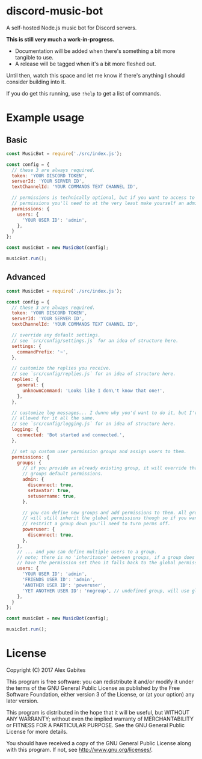 # discord-music-bot
A self-hosted Node.js music bot for Discord servers.

**This is still very much a work-in-progress.**

* Documentation will be added when there's something a bit more tangible to use.
* A release will be tagged when it's a bit more fleshed out.

Until then, watch this space and let me know if there's anything I should consider building into it.

If you do get this running, use `!help` to get a list of commands.

# Example usage

## Basic

```js
const MusicBot = require('./src/index.js');

const config = {
  // these 3 are always required.
  token: 'YOUR DISCORD TOKEN',
  serverId: 'YOUR SERVER ID',
  textChannelId: 'YOUR COMMANDS TEXT CHANNEL ID',

  // permissions is technically optional, but if you want to access to all
  // permissions you'll need to at the very least make yourself an admin.
  permissions: {
    users: {
      'YOUR USER ID': 'admin',
    },
  }
};

const musicBot = new MusicBot(config);

musicBot.run();
```

## Advanced

```js
const MusicBot = require('./src/index.js');

const config = {
  // these 3 are always required.
  token: 'YOUR DISCORD TOKEN',
  serverId: 'YOUR SERVER ID',
  textChannelId: 'YOUR COMMANDS TEXT CHANNEL ID',

  // override any default settings.
  // see `src/config/settings.js` for an idea of structure here.
  settings: {
    commandPrefix: '~',
  },

  // customize the replies you receive.
  // see `src/config/replies.js` for an idea of structure here.
  replies: {
    general: {
      unknownCommand: 'Looks like I don\'t know that one!',
    },
  },

  // customize log messages... I dunno why you'd want to do it, but I've
  // allowed for it all the same.
  // see `src/config/logging.js` for an idea of structure here.
  logging: {
    connected: 'Bot started and connected.',
  },

  // set up custom user permission groups and assign users to them.
  permissions: {
    groups: {
      // if you provide an already existing group, it will override that
      // groups default permissions.
      admin: {
        disconnect: true,
        setavatar: true,
        setusername: true,
      },

      // you can define new groups and add permissions to them. All groups
      // will still inherit the global permissions though so if you want to
      // restrict a group down you'll need to turn perms off.
      poweruser: {
        disconnect: true,
      },
    },
    // ... and you can define multiple users to a group.
    // note; there is no 'inheritance' between groups, if a group does not
    // have the permission set then it falls back to the global permissions.
    users: {
      'YOUR USER ID': 'admin',
      'FRIENDS USER ID': 'admin',
      'ANOTHER USER ID': 'poweruser',
      'YET ANOTHER USER ID': 'nogroup', // undefined group, will use global perms.
    },
  }
};

const musicBot = new MusicBot(config);

musicBot.run();
```

# License

Copyright (C) 2017 Alex Gabites

This program is free software: you can redistribute it and/or modify
it under the terms of the GNU General Public License as published by
the Free Software Foundation, either version 3 of the License, or
(at your option) any later version.

This program is distributed in the hope that it will be useful,
but WITHOUT ANY WARRANTY; without even the implied warranty of
MERCHANTABILITY or FITNESS FOR A PARTICULAR PURPOSE. See the
GNU General Public License for more details.

You should have received a copy of the GNU General Public License
along with this program. If not, see <http://www.gnu.org/licenses/>.

